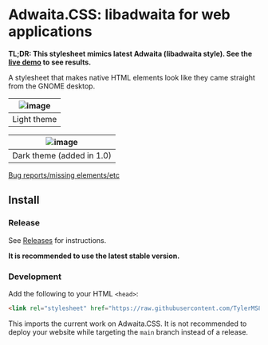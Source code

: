 # Adwaita.CSS: libadwaita for web applications

**TL;DR: This stylesheet mimics latest Adwaita (libadwaita style). See the [live demo](https://tylerms887.github.io/adwaita.css) to see results.**

A stylesheet that makes native HTML elements look like they came straight from the GNOME desktop.

| ![image](https://user-images.githubusercontent.com/115214762/205485813-f236351b-03f8-4133-90a2-0de2f2ffd671.png) | 
| ---------------------------------------------------------------------------------------------------------------- |
| Light theme                                                                                                      |

| ![image](https://user-images.githubusercontent.com/115214762/205485870-0544ed80-b7f6-49e0-afa8-f05fe063da8d.png) |
| ---------------------------------------------------------------------------------------------------------------- |
| Dark theme (added in 1.0)                                                                                        |

[Bug reports/missing elements/etc](https://github.com/TylerMS887/adwaita.css/issues)

## Install

### Release

See [Releases](https://github.com/TylerMS887/adwaita.css/releases) for instructions.

**It is recommended to use the latest stable version.**

### Development

Add the following to your HTML `<head>`:

```html
<link rel="stylesheet" href="https://raw.githubusercontent.com/TylerMS887/adwaita.css/main/adwaita.css">
```

This imports the current work on Adwaita.CSS. It is not recommended to deploy your website while targeting the `main` branch instead of a release.
